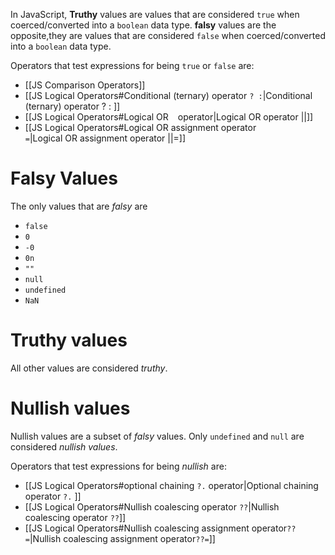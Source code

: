 In JavaScript, **Truthy** values are values that are considered `true` when coerced/converted into a `boolean` data type.  **falsy** values are the opposite,they are values that are considered `false` when coerced/converted into a `boolean` data type. 

Operators that test expressions for being `true` or `false` are:
* [[JS Comparison Operators]]
* [[JS Logical Operators#Conditional (ternary) operator ` ? : `|Conditional (ternary) operator ? : ]]
* [[JS Logical Operators#Logical OR <code> </code> operator|Logical OR operator ||]]
* [[JS Logical Operators#Logical OR assignment operator <code> =</code>|Logical OR assignment operator ||=]]

# Falsy Values

The only values that are *falsy* are 
* `false`
* `0`
* `-0`
* `0n`
* `""`
* `null`
* `undefined`
* `NaN`

# Truthy values

All other values are considered *truthy*.

# Nullish values

Nullish values are a subset of *falsy* values. Only `undefined` and `null` are considered *nullish values*.

Operators that test expressions for being *nullish*  are:
* [[JS Logical Operators#optional chaining `?.` operator|Optional chaining operator `?.` ]]
* [[JS Logical Operators#Nullish coalescing operator `??`|Nullish coalescing operator `??`]]
* [[JS Logical Operators#Nullish coalescing assignment operator`??=`|Nullish coalescing assignment operator`??=`]]